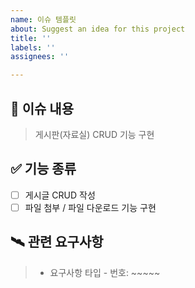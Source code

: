 ```yaml
---
name: 이슈 템플릿
about: Suggest an idea for this project
title: ''
labels: ''
assignees: ''

---
```


## 📝 이슈 내용

> 게시판(자료실) CRUD 기능 구현

## ✅ 기능 종류

- [ ] 게시글 CRUD 작성
- [ ] 파일 첨부 / 파일 다운로드 기능 구현

## 🛰️ 관련 요구사항
 > - 요구사항 타입 - 번호: ~~~~~

